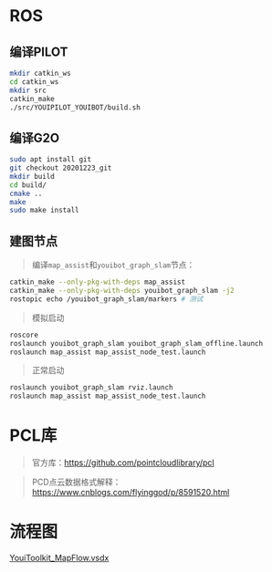 # ROS

## 编译PILOT

```bash
mkdir catkin_ws
cd catkin_ws
mkdir src
catkin_make
./src/YOUIPILOT_YOUIBOT/build.sh
```



## 编译G2O

```bash
sudo apt install git
git checkout 20201223_git
mkdir build
cd build/
cmake ..
make
sudo make install
```



## 建图节点

> 编译`map_assist`和`youibot_graph_slam`节点：

```bash
catkin_make --only-pkg-with-deps map_assist
catkin_make --only-pkg-with-deps youibot_graph_slam -j2
rostopic echo /youibot_graph_slam/markers # 测试
```

>模拟启动

```bash
roscore
roslaunch youibot_graph_slam youibot_graph_slam_offline.launch
roslaunch map_assist map_assist_node_test.launch
```

>正常启动

```bash
roslaunch youibot_graph_slam rviz.launch
roslaunch map_assist map_assist_node_test.launch
```



# PCL库

>官方库：https://github.com/pointcloudlibrary/pcl

> PCD点云数据格式解释：https://www.cnblogs.com/flyinggod/p/8591520.html



# 流程图

[YouiToolkit_MapFlow.vsdx](YouiToolkit_MapFlow.vsdx)


